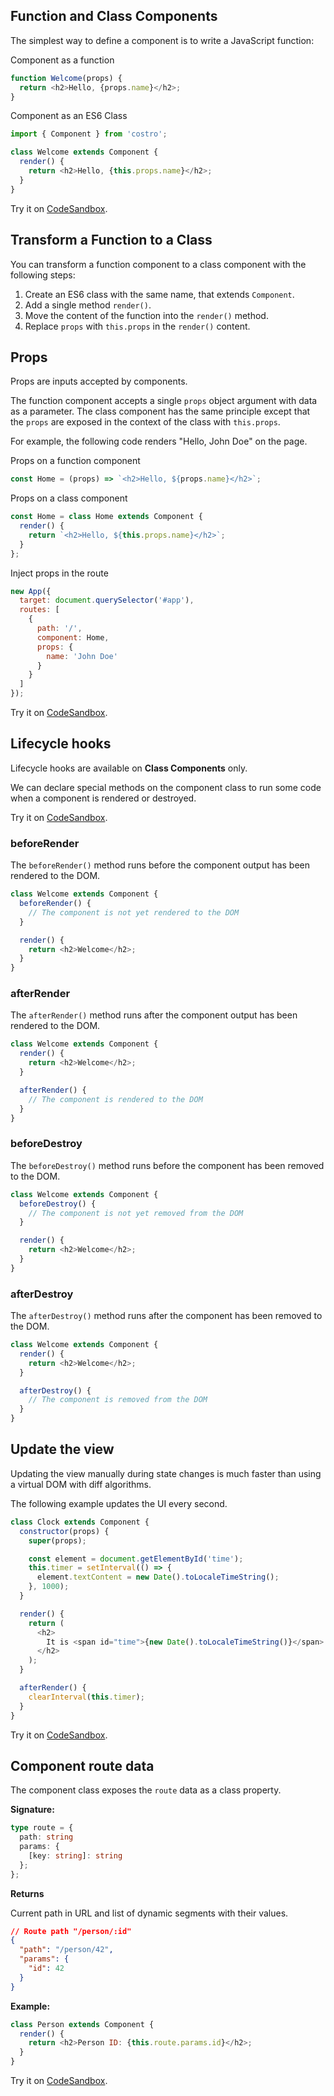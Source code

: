 <!-- markdownlint-disable MD041 -->

## Function and Class Components

The simplest way to define a component is to write a JavaScript function:

Component as a function

```js
function Welcome(props) {
  return <h2>Hello, {props.name}</h2>;
}
```

Component as an ES6 Class

```js
import { Component } from 'costro';

class Welcome extends Component {
  render() {
    return <h2>Hello, {this.props.name}</h2>;
  }
}
```

Try it on [CodeSandbox](https://codesandbox.io).

## Transform a Function to a Class

You can transform a function component to a class component with the following steps:

1. Create an ES6 class with the same name, that extends `Component`.
2. Add a single method `render()`.
3. Move the content of the function into the `render()` method.
4. Replace `props` with `this.props` in the `render()` content.

## Props

Props are inputs accepted by components.

The function component accepts a single `props` object argument with data as a parameter. The class component has the same principle except that the `props` are exposed in the context of the class with `this.props`.

For example, the following code renders "Hello, John Doe" on the page.

Props on a function component

```js
const Home = (props) => `<h2>Hello, ${props.name}</h2>`;
```

Props on a class component

```js
const Home = class Home extends Component {
  render() {
    return `<h2>Hello, ${this.props.name}</h2>`;
  }
};
```

Inject props in the route

```js
new App({
  target: document.querySelector('#app'),
  routes: [
    {
      path: '/',
      component: Home,
      props: {
        name: 'John Doe'
      }
    }
  ]
});
```

Try it on [CodeSandbox](https://codesandbox.io).

## Lifecycle hooks

Lifecycle hooks are available on **Class Components** only.

We can declare special methods on the component class to run some code when a component is rendered or destroyed.

Try it on [CodeSandbox](https://codesandbox.io).

### beforeRender

The `beforeRender()` method runs before the component output has been rendered to the DOM.

```js
class Welcome extends Component {
  beforeRender() {
    // The component is not yet rendered to the DOM
  }

  render() {
    return <h2>Welcome</h2>;
  }
}
```

### afterRender

The `afterRender()` method runs after the component output has been rendered to the DOM.

```js
class Welcome extends Component {
  render() {
    return <h2>Welcome</h2>;
  }

  afterRender() {
    // The component is rendered to the DOM
  }
}
```

### beforeDestroy

The `beforeDestroy()` method runs before the component has been removed to the DOM.

```js
class Welcome extends Component {
  beforeDestroy() {
    // The component is not yet removed from the DOM
  }

  render() {
    return <h2>Welcome</h2>;
  }
}
```

### afterDestroy

The `afterDestroy()` method runs after the component has been removed to the DOM.

```js
class Welcome extends Component {
  render() {
    return <h2>Welcome</h2>;
  }

  afterDestroy() {
    // The component is removed from the DOM
  }
}
```

## Update the view

Updating the view manually during state changes is much faster than using a virtual DOM with diff algorithms.

The following example updates the UI every second.

```js
class Clock extends Component {
  constructor(props) {
    super(props);

    const element = document.getElementById('time');
    this.timer = setInterval(() => {
      element.textContent = new Date().toLocaleTimeString();
    }, 1000);
  }

  render() {
    return (
      <h2>
        It is <span id="time">{new Date().toLocaleTimeString()}</span>.
      </h2>
    );
  }

  afterRender() {
    clearInterval(this.timer);
  }
}
```

Try it on [CodeSandbox](https://codesandbox.io).

## Component route data

The component class exposes the `route` data as a class property.

**Signature:**

<!-- prettier-ignore -->
```ts
type route = {
  path: string
  params: {
    [key: string]: string
  };
};
```

**Returns**

Current path in URL and list of dynamic segments with their values.

```json
// Route path "/person/:id"
{
  "path": "/person/42",
  "params": {
    "id": 42
  }
}
```

**Example:**

```js
class Person extends Component {
  render() {
    return <h2>Person ID: {this.route.params.id}</h2>;
  }
}
```

Try it on [CodeSandbox](https://codesandbox.io).
